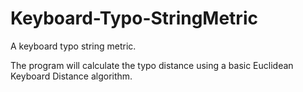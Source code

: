 # Keyboard-Typo-StringMetric
A keyboard typo string metric.


The program will calculate the typo distance using a basic Euclidean Keyboard Distance algorithm.
